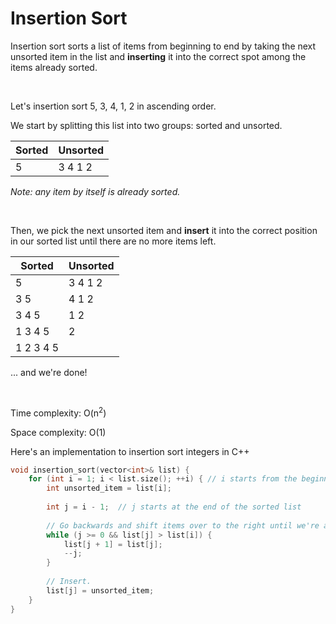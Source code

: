 # Insertion Sort

Insertion sort sorts a list of items from beginning to end by taking the next unsorted item in the list and **inserting** it into the correct spot among the items already sorted.

<br />

Let's insertion sort 5, 3, 4, 1, 2 in ascending order.

We start by splitting this list into two groups: sorted and unsorted.

Sorted | Unsorted
-|-
5 | 3 4 1 2

*Note: any item by itself is already sorted.*

<br />

Then, we pick the next unsorted item and **insert** it into the correct position in our sorted list until there are no more items left.

Sorted | Unsorted
-|-
5 | 3 4 1 2
3 5 | 4 1 2
3 4 5 | 1 2
1 3 4 5 | 2
1 2 3 4 5 |

... and we're done!

<br />

Time complexity: O(n<sup>2</sup>)

Space complexity: O(1)

Here's an implementation to insertion sort integers in C++
```C++
void insertion_sort(vector<int>& list) {
    for (int i = 1; i < list.size(); ++i) { // i starts from the beginning of the unsorted list.
        int unsorted_item = list[i];
        
        int j = i - 1;  // j starts at the end of the sorted list
        
        // Go backwards and shift items over to the right until we're at the right spot.
        while (j >= 0 && list[j] > list[i]) {
            list[j + 1] = list[j];
            --j;
        }
        
        // Insert.
        list[j] = unsorted_item;
    }
}
```
